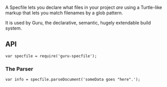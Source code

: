 A Specfile lets you declare what files in your project _are_ using a Turtle-like markup that lets you match filenames by a glob pattern.

It is used by Guru, the declarative, semantic, hugely extendable build system.

## API

	var specfile = require('guru-specfile');


### The Parser

	var info = specfile.parseDocument('someData goes "here".');
